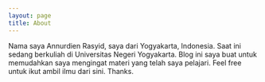 ```yaml
---
layout: page
title: About
---
```


Nama saya Annurdien Rasyid, saya dari Yogyakarta, Indonesia. Saat ini sedang berkuliah di Universitas Negeri Yogyakarta. Blog ini saya buat untuk memudahkan saya mengingat materi yang telah saya pelajari. Feel free untuk ikut ambil ilmu dari sini. Thanks.
